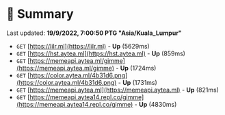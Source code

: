 # 📖 Summary
Last updated: **19/9/2022, 7:00:50 PTG "Asia/Kuala_Lumpur"**

- `GET` [https://lilr.ml](https://lilr.ml) - **Up** (5629ms)
- `GET` [https://hst.aytea.ml](https://hst.aytea.ml) - **Up** (859ms)
- `GET` [https://memeapi.aytea.ml/gimme](https://memeapi.aytea.ml/gimme) - **Up** (1724ms)
- `GET` [https://color.aytea.ml/4b31d6.png](https://color.aytea.ml/4b31d6.png) - **Up** (1731ms)
- `GET` [https://memeapi.aytea.ml](https://memeapi.aytea.ml) - **Up** (821ms)
- `GET` [https://memeapi.aytea14.repl.co/gimme](https://memeapi.aytea14.repl.co/gimme) - **Up** (4830ms)
